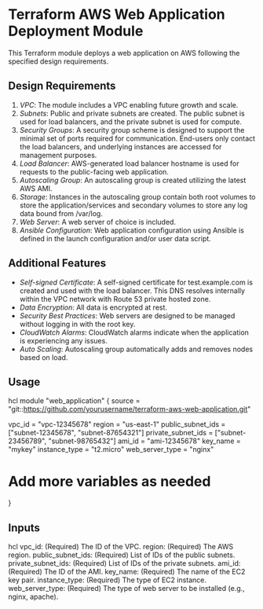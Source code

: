 #  Terraform AWS Web Application Deployment Module

This Terraform module deploys a web application on AWS following the specified design requirements.

## Design Requirements

1. *VPC*: The module includes a VPC enabling future growth and scale.
2. *Subnets*: Public and private subnets are created. The public subnet is used for load balancers, and the private subnet is used for compute.
3. *Security Groups*: A security group scheme is designed to support the minimal set of ports required for communication. End-users only contact the load balancers, and underlying instances are accessed for management purposes.
4. *Load Balancer*: AWS-generated load balancer hostname is used for requests to the public-facing web application.
5. *Autoscaling Group*: An autoscaling group is created utilizing the latest AWS AMI.
6. *Storage*: Instances in the autoscaling group contain both root volumes to store the application/services and secondary volumes to store any log data bound from /var/log.
7. *Web Server*: A web server of choice is included.
8. *Ansible Configuration*: Web application configuration using Ansible is defined in the launch configuration and/or user data script.
 

## Additional Features

- *Self-signed Certificate*: A self-signed certificate for test.example.com is created and used with the load balancer. This DNS resolves internally within the VPC network with Route 53 private hosted zone.
- *Data Encryption*: All data is encrypted at rest.
- *Security Best Practices*: Web servers are designed to be managed without logging in with the root key.
- *CloudWatch Alarms*: CloudWatch alarms indicate when the application is experiencing any issues.
- *Auto Scaling*: Autoscaling group automatically adds and removes nodes based on load.

 
## Usage

hcl
module "web_application" {
  source = "git::https://github.com/yourusername/terraform-aws-web-application.git"

  vpc_id             = "vpc-12345678"
  region             = "us-east-1"
  public_subnet_ids  = ["subnet-12345678", "subnet-87654321"]
  private_subnet_ids = ["subnet-23456789", "subnet-98765432"]
  ami_id             = "ami-12345678"
  key_name           = "mykey"
  instance_type      = "t2.micro"
  web_server_type    = "nginx"
  # Add more variables as needed
}


## Inputs
hcl
vpc_id: (Required) The ID of the VPC.
region: (Required) The AWS region.
public_subnet_ids: (Required) List of IDs of the public subnets.
private_subnet_ids: (Required) List of IDs of the private subnets.
ami_id: (Required) The ID of the AMI.
key_name: (Required) The name of the EC2 key pair.
instance_type: (Required) The type of EC2 instance.
web_server_type: (Required) The type of web server to be installed (e.g., nginx, apache).
